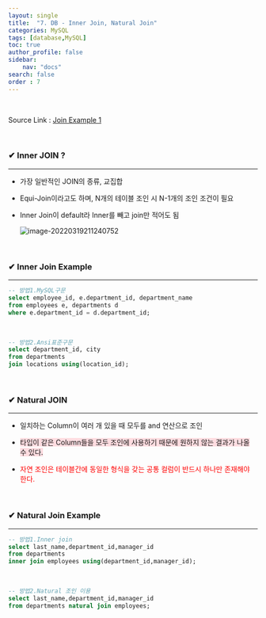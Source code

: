 ```yaml
---
layout: single
title:  "7. DB - Inner Join, Natural Join"
categories: MySQL
tags: [database,MySQL]
toc: true
author_profile: false
sidebar:
    nav: "docs"
search: false
order : 7
---
```


<br>

Source Link : [Join Example 1](https://github.com/Jaehwany/Database/blob/036dc94a641e1156a4abbb18f3fbbba3a5cc7168/2.%20Join/1.%20Join_example.sql)

<br>

### ✔ Inner JOIN ?

------------------------------------------------------------------

- 가장 일반적인 JOIN의 종류, 교집합

- Equi-Join이라고도 하며, N개의 테이블 조인 시 N-1개의 조인 조건이 필요

- Inner Join이 default라 Inner를 빼고 join만 적어도 됨

  ![image-20220319211240752](../../images/db/2022-03-19-db-innerjoin/image-20220319211240752.png)

<br>

### ✔ Inner Join Example

------------------------------------------------------------------

``` sql
-- 방법1.MySQL구문
select employee_id, e.department_id, department_name
from employees e, departments d
where e.department_id = d.department_id;
```

<br>

``` sql
-- 방법2.Ansi표준구문
select department_id, city
from departments 
join locations using(location_id);
```

<br>

### ✔ Natural JOIN

------------------------------------------------------------------

- 일치하는 Column이 여러 개 있을 때 모두를 and 연산으로 조인

- <span style="background-color:#ffdce0">타입이 같은 Column들을 모두 조인에 사용하기 때문에 원하지 않는 결과가 나올 수 있다.</span>

- <span style="color:red">자연 조인은 테이블간에 동일한 형식을 갖는 공통 컬럼이 반드시 하나만 존재해야 한다.</span>

  

<br>

### ✔ Natural Join Example

------------------------------------------------------------------

``` sql
-- 방법1.Inner join
select last_name,department_id,manager_id
from departments 
inner join employees using(department_id,manager_id);
```

<br>

``` sql
-- 방법2.Natural 조인 이용
select last_name,department_id,manager_id
from departments natural join employees;
```

<br>
